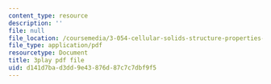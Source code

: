 ```yaml
---
content_type: resource
description: ''
file: null
file_location: /coursemedia/3-054-cellular-solids-structure-properties-and-applications-spring-2015/d141d7bad3dd9e43876d87c7c7dbf9f5_LzA1OqHY68M.pdf
file_type: application/pdf
resourcetype: Document
title: 3play pdf file
uid: d141d7ba-d3dd-9e43-876d-87c7c7dbf9f5
---
```

